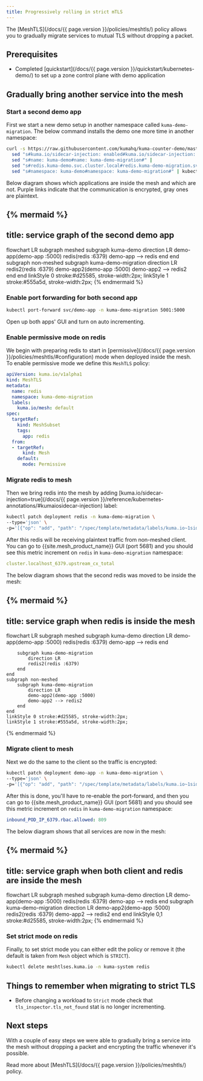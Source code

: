 ```yaml
---
title: Progressively rolling in strict mTLS
---
```


The [MeshTLS](/docs/{{ page.version }}/policies/meshtls/) policy allows you to gradually migrate services to mutual TLS without dropping a packet.

## Prerequisites
- Completed [quickstart](/docs/{{ page.version }}/quickstart/kubernetes-demo/) to set up a zone control plane with demo application

## Gradually bring another service into the mesh

### Start a second demo app

First we start a new demo setup in another namespace called `kuma-demo-migration`.
The below command installs the demo one more time in another namespace:

```bash
curl -s https://raw.githubusercontent.com/kumahq/kuma-counter-demo/master/demo.yaml | 
  sed "s#kuma.io/sidecar-injection: enabled#kuma.io/sidecar-injection: disabled#" |
  sed "s#name: kuma-demo#name: kuma-demo-migration#" |
  sed "s#redis.kuma-demo.svc.cluster.local#redis.kuma-demo-migration.svc.cluster.local#" |
  sed "s#namespace: kuma-demo#namespace: kuma-demo-migration#" | kubectl apply -f -
```

Below diagram shows which applications are inside the mesh and which are not.
Purple links indicate that the communication is encrypted, gray ones are plaintext.

{% mermaid %}
---
title: service graph of the second demo app
---
flowchart LR
    subgraph meshed
        subgraph kuma-demo
            direction LR
            demo-app(demo-app :5000)
            redis(redis :6379)
            demo-app --> redis
        end
    end
    subgraph non-meshed
        subgraph kuma-demo-migration
            direction LR
            redis2(redis :6379)
            demo-app2(demo-app :5000)
            demo-app2 --> redis2
        end
    end
    linkStyle 0 stroke:#d25585, stroke-width:2px;
    linkStyle 1 stroke:#555a5d, stroke-width:2px;
{% endmermaid %}

### Enable port forwarding for both second app

```bash
kubectl port-forward svc/demo-app -n kuma-demo-migration 5001:5000
```

Open up both apps' GUI and turn on auto incrementing.

### Enable permissive mode on redis

We begin with preparing redis to start in [permissive](/docs/{{ page.version }}/policies/meshtls/#configuration) mode when deployed inside the mesh.
To enable permissive mode we define this `MeshTLS` policy:

```yaml
apiVersion: kuma.io/v1alpha1
kind: MeshTLS
metadata:
  name: redis
  namespace: kuma-demo-migration
  labels:
    kuma.io/mesh: default
spec:
  targetRef:
    kind: MeshSubset
    tags:
      app: redis
  from:
  - targetRef:
      kind: Mesh
    default:
      mode: Permissive
```

### Migrate redis to mesh

Then we bring redis into the mesh by adding [kuma.io/sidecar-injection=true](/docs/{{ page.version }}/reference/kubernetes-annotations/#kumaiosidecar-injection) label:

```bash
kubectl patch deployment redis -n kuma-demo-migration \
--type='json' \
-p='[{"op": "add", "path": "/spec/template/metadata/labels/kuma.io~1sidecar-injection", "value": "enabled"}]'
```

After this redis will be receiving plaintext traffic from non-meshed client.
You can go to {{site.mesh_product_name}} GUI (port 5681) and you should see this metric increment on `redis` in `kuma-demo-migration` namespace:

```yaml
cluster.localhost_6379.upstream_cx_total
```

The below diagram shows that the second redis was moved to be inside the mesh:

{% mermaid %}
---
title: service graph when redis is inside the mesh
---
flowchart LR
    subgraph meshed
        subgraph kuma-demo
            direction LR
            demo-app(demo-app :5000)
            redis(redis :6379)
            demo-app --> redis
        end
        
        subgraph kuma-demo-migration 
            direction LR
            redis2(redis :6379)
        end
    end
    subgraph non-meshed
        subgraph kuma-demo-migration
            direction LR
            demo-app2(demo-app :5000)
            demo-app2 --> redis2
        end
    end
    linkStyle 0 stroke:#d25585, stroke-width:2px;
    linkStyle 1 stroke:#555a5d, stroke-width:2px;
{% endmermaid %}

### Migrate client to mesh

Next we do the same to the client so the traffic is encrypted:

```bash
kubectl patch deployment demo-app -n kuma-demo-migration \
--type='json' \
-p='[{"op": "add", "path": "/spec/template/metadata/labels/kuma.io~1sidecar-injection", "value": "enabled"}]'
```

After this is done, you'll have to re-enable the port-forward, and then you can go to {{site.mesh_product_name}} GUI (port 5681) and you should see this metric increment on `redis` in `kuma-demo-migration` namespace:

```yaml
inbound_POD_IP_6379.rbac.allowed: 809
```

The below diagram shows that all services are now in the mesh:

{% mermaid %}
---
title: service graph when both client and redis are inside the mesh
---
flowchart LR
    subgraph meshed
        subgraph kuma-demo
            direction LR
            demo-app(demo-app :5000)
            redis(redis :6379)
            demo-app --> redis
        end
        subgraph kuma-demo-migration
            direction LR
            demo-app2(demo-app :5000)
            redis2(redis :6379)
            demo-app2 --> redis2
        end
    end
    linkStyle 0,1 stroke:#d25585, stroke-width:2px;
{% endmermaid %}

### Set strict mode on redis

Finally, to set strict mode you can either edit the policy or remove it (the default is taken from `Mesh` object which is `STRICT`).

```bash
kubectl delete meshtlses.kuma.io -n kuma-system redis
```

## Things to remember when migrating to strict TLS

* Before changing a workload to `Strict` mode check that `tls_inspector.tls_not_found` stat is no longer incrementing.

## Next steps

With a couple of easy steps we were able to gradually bring a service into the mesh without dropping a packet and encrypting the traffic whenever it's possible.

Read more about [MeshTLS](/docs/{{ page.version }}/policies/meshtls/) policy.
